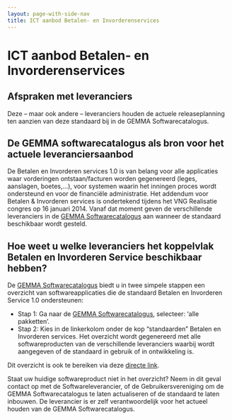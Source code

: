 ```yaml
---
layout: page-with-side-nav
title: ICT aanbod Betalen- en Invorderenservices
---
```

# ICT aanbod Betalen- en Invorderenservices

## Afspraken met leveranciers
Deze – maar ook andere – leveranciers houden de actuele releaseplanning ten aanzien van deze standaard bij in de GEMMA Softwarecatalogus.

## De GEMMA softwarecatalogus als bron voor het actuele leveranciersaanbod
De Betalen en Invorderen services 1.0 is van belang voor alle applicaties waar vorderingen ontstaan/facturen worden gegenereerd (leges, aanslagen, boetes,…), voor systemen waarin het inningen proces wordt ondersteund en voor de financiële administratie. Het addendum voor Betalen & Invorderen services is ondertekend tijdens het VNG Realisatie congres op 16 januari 2014. Vanaf dat moment geven de verschillende leveranciers in de [GEMMA Softwarecatalogus](https://www.softwarecatalogus.nl/) aan wanneer de standaard beschikbaar wordt gesteld.

## Hoe weet u welke leveranciers het koppelvlak Betalen en Invorderen Service beschikbaar hebben?
De [GEMMA Softwarecatalogus](https://www.softwarecatalogus.nl/) biedt u in twee simpele stappen een overzicht van softwareapplicaties die de standaard Betalen en Invorderen Service 1.0 ondersteunen:

* Stap 1: Ga naar de [GEMMA Softwarecatalogus](https://www.softwarecatalogus.nl/), selecteer: ‘alle pakketten’.
* Stap 2: Kies in de linkerkolom onder de kop “standaarden” Betalen en Invorderen services. Het overzicht wordt gegenereerd met alle softwareproducten van de verschillende leveranciers waarbij wordt aangegeven of de standaard in gebruik of in ontwikkeling is.

Dit overzicht is ook te bereiken via deze [directe link](https://www.softwarecatalogus.nl/pakketten/norm_version/Betalen%20en%20invorderen%20services%201%252E0).

Staat uw huidige softwareproduct niet in het overzicht? Neem in dit geval contact op met de Softwareleverancier, of de Gebruikersvereniging om de GEMMA Softwarecatalogus te laten actualiseren of de standaard te laten inbouwen. De leverancier is er zelf verantwoordelijk voor het actueel houden van de GEMMA Softwarecatalogus.
